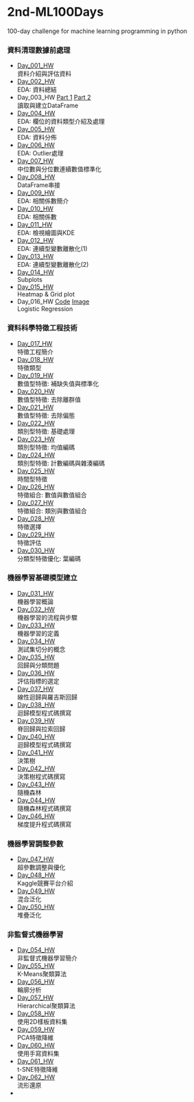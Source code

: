 ﻿# 2nd-ML100Days
100-day challenge for machine learning programming in python<br>

### 資料清理數據前處理<br>
* [Day_001_HW](https://github.com/AnHungTai/2nd-ML100Days/blob/master/homework/Day_001_HW.ipynb)<br>
    資料介紹與評估資料
* [Day_002_HW](https://github.com/AnHungTai/2nd-ML100Days/blob/master/homework/Day_002_HW.ipynb)<br>
    EDA: 資料總結
* Day_003_HW [Part 1](https://github.com/AnHungTai/2nd-ML100Days/blob/master/homework/Day_003-1_HW.ipynb) [Part 2](https://github.com/AnHungTai/2nd-ML100Days/blob/master/homework/Day_003-1_HW.ipynb)<br>
    讀取與建立DataFrame
* [Day_004_HW](https://github.com/AnHungTai/2nd-ML100Days/blob/master/homework/Day_004_HW.ipynb)<br>
    EDA: 欄位的資料類型介紹及處理
* [Day_005_HW](https://github.com/AnHungTai/2nd-ML100Days/blob/master/homework/Day_005_HW.ipynb)<br>
    EDA: 資料分佈
* [Day_006_HW](https://github.com/AnHungTai/2nd-ML100Days/blob/master/homework/Day_006_HW.ipynb)<br>
    EDA: Outlier處理
* [Day_007_HW](https://github.com/AnHungTai/2nd-ML100Days/blob/master/homework/Day_007_HW.ipynb)<br>
    中位數與分位數連續數值標準化
* [Day_008_HW](https://github.com/AnHungTai/2nd-ML100Days/blob/master/homework/Day_008_HW.ipynb)<br>
    DataFrame串接
* [Day_009_HW](https://github.com/AnHungTai/2nd-ML100Days/blob/master/homework/Day_009_HW.ipynb)<br>
    EDA: 相關係數簡介
* [Day_010_HW](https://github.com/AnHungTai/2nd-ML100Days/blob/master/homework/Day_010_HW.ipynb)<br>
    EDA: 相關係數
* [Day_011_HW](https://github.com/AnHungTai/2nd-ML100Days/blob/master/homework/Day_011_HW.ipynb)<br>
    EDA: 檢視繪圖與KDE
* [Day_012_HW](https://github.com/AnHungTai/2nd-ML100Days/blob/master/homework/Day_012_HW.ipynb)<br>
    EDA: 連續型變數離散化(1)
* [Day_013_HW](https://github.com/AnHungTai/2nd-ML100Days/blob/master/homework/Day_013_HW.ipynb)<br>
    EDA: 連續型變數離散化(2)
* [Day_014_HW](https://github.com/AnHungTai/2nd-ML100Days/blob/master/homework/Day_014_HW.ipynb)<br>
    Subplots
* [Day_015_HW](https://github.com/AnHungTai/2nd-ML100Days/blob/master/homework/Day_015_HW.ipynb)<br>
    Heatmap & Grid plot
* Day_016_HW [Code](https://github.com/AnHungTai/2nd-ML100Days/blob/master/homework/Day_016_HW.ipynb) [Image](https://github.com/AnHungTai/2nd-ML100Days/blob/master/homework/Day_016_HW.jpg)<br>
    Logistic Regression<br>
### 資料科學特徵工程技術<br>   
* [Day_017_HW](https://github.com/AnHungTai/2nd-ML100Days/blob/master/homework/Day_017_HW.ipynb)<br>
    特徵工程簡介<br>
* [Day_018_HW](https://github.com/AnHungTai/2nd-ML100Days/blob/master/homework/Day_018_HW.ipynb)<br>
    特徵類型<br>
* [Day_019_HW](https://github.com/AnHungTai/2nd-ML100Days/blob/master/homework/Day_019_HW.ipynb)<br>
    數值型特徵: 補缺失值與標準化
* [Day_020_HW](https://github.com/AnHungTai/2nd-ML100Days/blob/master/homework/Day_020_HW.ipynb)<br>
    數值型特徵: 去除離群值
* [Day_021_HW](https://github.com/AnHungTai/2nd-ML100Days/blob/master/homework/Day_021_HW.ipynb)<br>
    數值型特徵: 去除偏態
* [Day_022_HW](https://github.com/AnHungTai/2nd-ML100Days/blob/master/homework/Day_022_HW.ipynb)<br>
    類別型特徵: 基礎處理
* [Day_023_HW](https://github.com/AnHungTai/2nd-ML100Days/blob/master/homework/Day_023_HW.ipynb)<br>
    類別型特徵: 均值編碼
* [Day_024_HW](https://github.com/AnHungTai/2nd-ML100Days/blob/master/homework/Day_024_HW.ipynb)<br>
    類別型特徵: 計數編碼與雜湊編碼
* [Day_025_HW](https://github.com/AnHungTai/2nd-ML100Days/blob/master/homework/Day_025_HW.ipynb)<br>
    時間型特徵
* [Day_026_HW](https://github.com/AnHungTai/2nd-ML100Days/blob/master/homework/Day_026_HW.ipynb)<br>
    特徵組合: 數值與數值組合
* [Day_027_HW](https://github.com/AnHungTai/2nd-ML100Days/blob/master/homework/Day_027_HW.ipynb)<br>
    特徵組合: 類別與數值組合
* [Day_028_HW](https://github.com/AnHungTai/2nd-ML100Days/blob/master/homework/Day_028_HW.ipynb)<br>
    特徵選擇
* [Day_029_HW](https://github.com/AnHungTai/2nd-ML100Days/blob/master/homework/Day_029_HW.ipynb)<br>
    特徵評估
* [Day_030_HW](https://github.com/AnHungTai/2nd-ML100Days/blob/master/homework/Day_030_HW.ipynb)<br>
    分類型特徵優化: 葉編碼<br>
### 機器學習基礎模型建立<br>   
* [Day_031_HW](https://github.com/AnHungTai/2nd-ML100Days/blob/master/homework/Day_031_HW.ipynb)<br>
    機器學習概論
* [Day_032_HW](https://github.com/AnHungTai/2nd-ML100Days/blob/master/homework/Day_032_HW.ipynb)<br>
    機器學習的流程與步驟
* [Day_033_HW](https://github.com/AnHungTai/2nd-ML100Days/blob/master/homework/Day_033_HW.ipynb)<br>
    機器學習的定義
* [Day_034_HW](https://github.com/AnHungTai/2nd-ML100Days/blob/master/homework/Day_034_HW.ipynb)<br>
    測試集切分的概念
* [Day_035_HW](https://github.com/AnHungTai/2nd-ML100Days/blob/master/homework/Day_035_HW.ipynb)<br>
    回歸與分類問題
* [Day_036_HW](https://github.com/AnHungTai/2nd-ML100Days/blob/master/homework/Day_036_HW.ipynb)<br>
    評估指標的選定
* [Day_037_HW](https://github.com/AnHungTai/2nd-ML100Days/blob/master/homework/Day_037_HW.ipynb)<br>
    線性迴歸與羅吉斯回歸
* [Day_038_HW](https://github.com/AnHungTai/2nd-ML100Days/blob/master/homework/Day_038_HW.ipynb)<br>
    迴歸模型程式碼撰寫
* [Day_039_HW](https://github.com/AnHungTai/2nd-ML100Days/blob/master/homework/Day_039_HW.ipynb)<br>
    脊回歸與拉索回歸
* [Day_040_HW](https://github.com/AnHungTai/2nd-ML100Days/blob/master/homework/Day_040_HW.ipynb)<br>
    迴歸模型程式碼撰寫
* [Day_041_HW](https://github.com/AnHungTai/2nd-ML100Days/blob/master/homework/Day_041_HW.ipynb)<br>
    決策樹
* [Day_042_HW](https://github.com/AnHungTai/2nd-ML100Days/blob/master/homework/Day_042_HW.ipynb)<br>
    決策樹程式碼撰寫
* [Day_043_HW](https://github.com/AnHungTai/2nd-ML100Days/blob/master/homework/Day_043_HW.ipynb)<br>
    隨機森林
* [Day_044_HW](https://github.com/AnHungTai/2nd-ML100Days/blob/master/homework/Day_044_HW.ipynb)<br>
    隨機森林程式碼撰寫
* [Day_046_HW](https://github.com/AnHungTai/2nd-ML100Days/blob/master/homework/Day_046_HW.ipynb)<br>
    梯度提升程式碼撰寫<br>  
### 機器學習調整參數<br>  
* [Day_047_HW](https://github.com/AnHungTai/2nd-ML100Days/blob/master/homework/Day_047_HW.ipynb)<br>
    超參數調整與優化
* [Day_048_HW](https://github.com/AnHungTai/2nd-ML100Days/blob/master/homework/Day_048_HW.ipynb)<br>
    Kaggle競賽平台介紹
* [Day_049_HW](https://github.com/AnHungTai/2nd-ML100Days/blob/master/homework/Day_049_HW.ipynb)<br>
    混合泛化
* [Day_050_HW](https://github.com/AnHungTai/2nd-ML100Days/blob/master/homework/Day_050_HW.ipynb)<br>
    堆疊泛化
### 非監督式機器學習<br> 
* [Day_054_HW](https://github.com/AnHungTai/2nd-ML100Days/blob/master/homework/Day_054_HW.ipynb)<br>
    非監督式機器學習簡介
* [Day_055_HW](https://github.com/AnHungTai/2nd-ML100Days/blob/master/homework/Day_055_HW.ipynb)<br>
    K-Means聚類算法
* [Day_056_HW](https://github.com/AnHungTai/2nd-ML100Days/blob/master/homework/Day_056_HW.ipynb)<br>
    輪廓分析
* [Day_057_HW](https://github.com/AnHungTai/2nd-ML100Days/blob/master/homework/Day_057_HW.ipynb)<br>
    Hierarchical聚類算法
* [Day_058_HW](https://github.com/AnHungTai/2nd-ML100Days/blob/master/homework/Day_058_HW.ipynb)<br>
    使用2D樣板資料集
* [Day_059_HW](https://github.com/AnHungTai/2nd-ML100Days/blob/master/homework/Day_059_HW.ipynb)<br>
    PCA特徵降維
* [Day_060_HW](https://github.com/AnHungTai/2nd-ML100Days/blob/master/homework/Day_060_HW.ipynb)<br>
    使用手寫資料集
* [Day_061_HW](https://github.com/AnHungTai/2nd-ML100Days/blob/master/homework/Day_061_HW.ipynb)<br>
    t-SNE特徵降維   
* [Day_062_HW](https://github.com/AnHungTai/2nd-ML100Days/blob/master/homework/Day_061_HW.ipynb)<br>
    流形還原
*